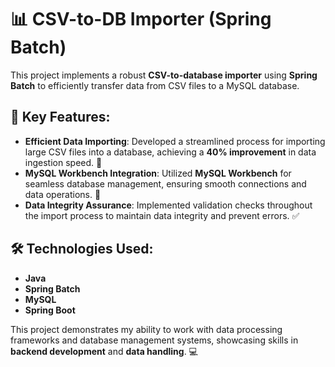 # 📊 CSV-to-DB Importer (Spring Batch)

This project implements a robust **CSV-to-database importer** using **Spring Batch** to efficiently transfer data from CSV files to a MySQL database. 

## 🔑 Key Features:
- **Efficient Data Importing**: Developed a streamlined process for importing large CSV files into a database, achieving a **40% improvement** in data ingestion speed. 🚀
- **MySQL Workbench Integration**: Utilized **MySQL Workbench** for seamless database management, ensuring smooth connections and data operations. 🔗
- **Data Integrity Assurance**: Implemented validation checks throughout the import process to maintain data integrity and prevent errors. ✅

## 🛠️ Technologies Used:
- **Java**
- **Spring Batch**
- **MySQL**
- **Spring Boot**

This project demonstrates my ability to work with data processing frameworks and database management systems, showcasing skills in **backend development** and **data handling**. 💻
